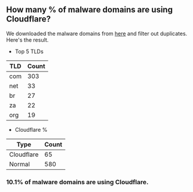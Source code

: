 ## How many % of malware domains are using Cloudflare?


We downloaded the malware domains from [here](https://urlhaus.abuse.ch) and filter out duplicates.
Here's the result.


[//]: # (start replacement)


- Top 5 TLDs

| TLD | Count |
| --- | --- |
| com | 303 |
| net | 33 |
| br | 27 |
| za | 22 |
| org | 19 |


- Cloudflare %

| Type | Count |
| --- | --- |
| Cloudflare | 65 |
| Normal | 580 |


### 10.1% of malware domains are using Cloudflare.